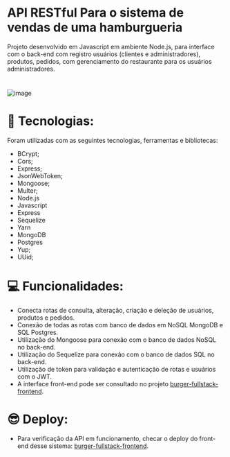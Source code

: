 # API RESTful Para o sistema de vendas de uma hamburgueria

Projeto desenvolvido em Javascript em ambiente Node.js, para interface com o back-end com registro usuários (clientes e administradores), produtos, pedidos, com gerenciamento do restaurante para os usuários administradores.
#
![image](https://user-images.githubusercontent.com/113479357/212386279-259fcbea-8812-446d-9e30-c59268407177.png)
#
# 🚀 Tecnologias:
 
Foram utilizadas com as seguintes tecnologias, ferramentas e bibliotecas:

- BCrypt;
- Cors;
- Express;
- JsonWebToken;
- Mongoose;
- Multer;
- Node.js
- Javascript
- Express
- Sequelize
- Yarn
- MongoDB
- Postgres
- Yup;
- UUid;
#
#
# 💻 Funcionalidades:

- Conecta rotas de consulta, alteração, criação e deleção de usuários, produtos e pedidos.
- Conexão de todas as rotas com banco de dados em NoSQL MongoDB e SQL Postgres.
- Utilização do Mongoose para conexão com o banco de dados NoSQL no back-end.
- Utilização do Sequelize para conexão com o banco de dados SQL no back-end.
- Utilização de token para validação e autenticação de rotas e usuários com o JWT.
- A interface front-end pode ser consultado no projeto [burger-fullstack-frontend](https://github.com/marcioramires/burger-fullstack-frontend).
#
#
# 😎 Deploy:
- Para verificação da API em funcionamento, checar o deploy do front-end desse sistema: [burger-fullstack-frontend](https://github.com/marcioramires/burger-fullstack-frontend).
#

